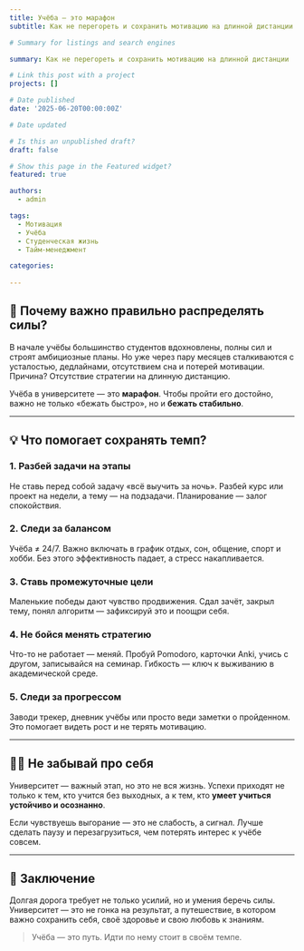 ```yaml
---
title: Учёба — это марафон
subtitle: Как не перегореть и сохранить мотивацию на длинной дистанции

# Summary for listings and search engines

summary: Как не перегореть и сохранить мотивацию на длинной дистанции

# Link this post with a project
projects: []

# Date published
date: '2025-06-20T00:00:00Z'

# Date updated

# Is this an unpublished draft?
draft: false

# Show this page in the Featured widget?
featured: true

authors:
  - admin

tags:
  - Мотивация
  - Учёба
  - Студенческая жизнь
  - Тайм-менеджмент

categories:
  
---
```



## 🧭 Почему важно правильно распределять силы?

В начале учёбы большинство студентов вдохновлены, полны сил и строят амбициозные планы. Но уже через пару месяцев сталкиваются с усталостью, дедлайнами, отсутствием сна и потерей мотивации. Причина? Отсутствие стратегии на длинную дистанцию.

Учёба в университете — это **марафон**. Чтобы пройти его достойно, важно не только «бежать быстро», но и **бежать стабильно**.

---

## 💡 Что помогает сохранять темп?

### 1. **Разбей задачи на этапы**

Не ставь перед собой задачу «всё выучить за ночь». Разбей курс или проект на недели, а тему — на подзадачи. Планирование — залог спокойствия.

### 2. **Следи за балансом**

Учёба ≠ 24/7. Важно включать в график отдых, сон, общение, спорт и хобби. Без этого эффективность падает, а стресс накапливается.

### 3. **Ставь промежуточные цели**

Маленькие победы дают чувство продвижения. Сдал зачёт, закрыл тему, понял алгоритм — зафиксируй это и поощри себя.

### 4. **Не бойся менять стратегию**

Что-то не работает — меняй. Пробуй Pomodoro, карточки Anki, учись с другом, записывайся на семинар. Гибкость — ключ к выживанию в академической среде.

### 5. **Следи за прогрессом**

Заводи трекер, дневник учёбы или просто веди заметки о пройденном. Это помогает видеть рост и не терять мотивацию.

---

## 🧘‍♂️ Не забывай про себя

Университет — важный этап, но это не вся жизнь. Успехи приходят не только к тем, кто учится без выходных, а к тем, кто **умеет учиться устойчиво и осознанно**.

Если чувствуешь выгорание — это не слабость, а сигнал. Лучше сделать паузу и перезагрузиться, чем потерять интерес к учёбе совсем.

---

## 🎯 Заключение

Долгая дорога требует не только усилий, но и умения беречь силы. Университет — это не гонка на результат, а путешествие, в котором важно сохранить себя, своё здоровье и свою любовь к знаниям.

> Учёба — это путь. Идти по нему стоит в своём темпе.

